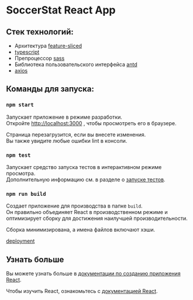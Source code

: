 # SoccerStat React App

## Cтек технологий:
- Архитектура [feature-sliced](https://feature-sliced.design/)
- [typescript](https://www.typescriptlang.org/docs/handbook/react.html)
- Препроцессор [sass](https://sass-lang.com/documentation)
- Библиотека пользовательского интерфейса [antd](https://ant.design/docs/react/introduce)
- [axios](https://axios-http.com/docs/intro)

## Команды для запуска:

### `npm start`

Запускает приложение в режиме разработки.\
Откройте [http://localhost:3000](http://localhost:3000) , чтобы просмотреть его в браузере.

Страница перезагрузится, если вы внесете изменения.\
Вы также увидите любые ошибки lint в консоли.

### `npm test`

Запускает средство запуска тестов в интерактивном режиме просмотра.\
Дополнительную информацию см. в разделе о [запуске тестов](https://facebook.github.io/create-react-app/docs/running-tests).

### `npm run build`

Создает приложение для производства в папке `build`.\
Он правильно объединяет React в производственном режиме и оптимизирует сборку для достижения наилучшей производительности.

Сборка минимизирована, а имена файлов включают хэши.

[deployment](https://facebook.github.io/create-react-app/docs/deployment)

## Узнать больше

Вы можете узнать больше в [документации по созданию приложения React](https://facebook.github.io/create-react-app/docs/getting-started).

Чтобы изучить React, ознакомьтесь с [документацией React](https://reactjs.org/).
